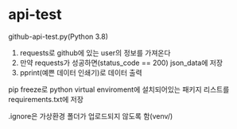 # api-test

github-api-test.py(Python 3.8)
1. requests로 github에 있는 user의 정보를 가져온다
2. 만약 requests가 성공하면(status_code == 200) json_data에 저장
3. pprint(예쁜 데이터 인쇄기)로 데이터 출력

pip freeze로 python virtual enviroment에 설치되어있는 패키지 리스트를 requirements.txt에 저장

.ignore은 가상환경 폴더가 업로드되지 않도록 함(venv/)
